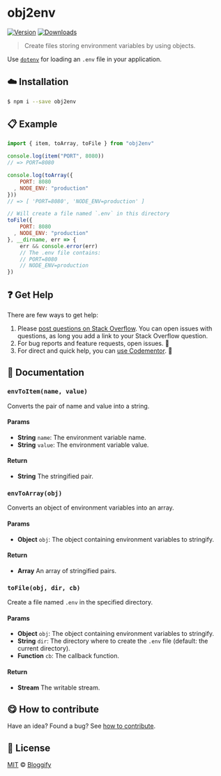 
# obj2env

 [![Version](https://img.shields.io/npm/v/obj2env.svg)](https://www.npmjs.com/package/obj2env) [![Downloads](https://img.shields.io/npm/dt/obj2env.svg)](https://www.npmjs.com/package/obj2env)

> Create files storing environment variables by using objects.

Use [`dotenv`](https://www.npmjs.com/package/dotenv) for loading an `.env` file in your application.

## :cloud: Installation

```sh
$ npm i --save obj2env
```


## :clipboard: Example



```js
import { item, toArray, toFile } from "obj2env"

console.log(item("PORT", 8080))
// => PORT=8080

console.log(toArray({
    PORT: 8080
  , NODE_ENV: "production"
}))
// => [ 'PORT=8080', 'NODE_ENV=production' ]

// Will create a file named `.env` in this directory
toFile({
    PORT: 8080
  , NODE_ENV: "production"
}, __dirname, err => {
    err && console.error(err)
    // The .env file contains:
    // PORT=8080
    // NODE_ENV=production
})
```



## :question: Get Help

There are few ways to get help:

 1. Please [post questions on Stack Overflow](https://stackoverflow.com/questions/ask). You can open issues with questions, as long you add a link to your Stack Overflow question.
 2. For bug reports and feature requests, open issues. :bug:
 3. For direct and quick help, you can [use Codementor](https://www.codementor.io/johnnyb). :rocket:


## :memo: Documentation


### `envToItem(name, value)`
Converts the pair of name and value into a string.

#### Params
- **String** `name`: The environment variable name.
- **String** `value`: The environment variable value.

#### Return
- **String** The stringified pair.

### `envToArray(obj)`
Converts an object of environment variables into an array.

#### Params
- **Object** `obj`: The object containing environment variables to stringify.

#### Return
- **Array** An array of stringified pairs.

### `toFile(obj, dir, cb)`
Create a file named `.env` in the specified directory.

#### Params
- **Object** `obj`: The object containing environment variables to stringify.
- **String** `dir`: The directory where to create the `.env` file (default: the current directory).
- **Function** `cb`: The callback function.

#### Return
- **Stream** The writable stream.



## :yum: How to contribute
Have an idea? Found a bug? See [how to contribute][contributing].



## :scroll: License

[MIT][license] © [Bloggify][website]

[license]: http://showalicense.com/?fullname=Bloggify%20%3Csupport%40bloggify.org%3E%20(https%3A%2F%2Fbloggify.org)&year=2017#license-mit
[website]: https://bloggify.org
[contributing]: /CONTRIBUTING.md
[docs]: /DOCUMENTATION.md
